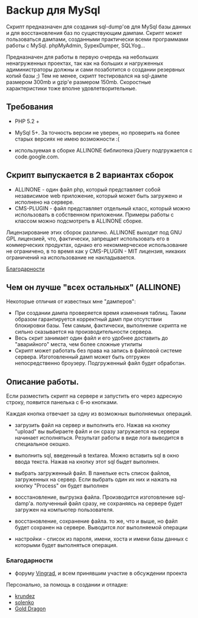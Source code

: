 # Backup для MySql

Скрипт предназначен для создания sql-dump'ов для MySql базы данных и для восстановления баз по существующим дампам. Скрипт может пользоваться дампами, созданными практически всеми программами работы с MySql. phpMyAdmin, SypexDumper, SQLYog...

Предназначен для работы в первую очередь на небольших ненагруженных проектах, так как на больших и нагруженных адиминистраторы должны и сами позаботится о создании резервных копий базы ;)
Тем не менее, скрипт тестировался на sql-дампе размером 300mb и gzip'е размером 150mb. Скоростные характеристики тоже вполне удовлетворительные.

## Требования

* PHP 5.2 +

* MySql  5+. За точность версии не уверен, но проверить на более старых версиях не имею возможности :(

* используемая в сборке ALLINONE библиотека jQuery подгружается с code.google.com.

## Скрипт выпускается в 2 вариантах сборок

*  ALLINONE - один файл php, который представляет собой независимое web приложение, который может быть загружено и исполнено на сервере.
*  CMS-PLUGIN - файл представляет отдельный класс, который можно использовать в собственном приложении. Примеры работы с классом можно подсмотреть в ALLINONE сборке.

Лицензирование этих сборок различно. ALLINONE выходит под GNU GPL лицензией, что, фактически, запрещает использовать его в коммерческих продуктах, однако его некоммерческое использование не ограничено, в то время как у CMS-PLUGIN - MIT лицензия, никаких ограничений на использование не накладывается.

[Благодарности](#thanks)

## Чем он лучше "всех остальных" (ALLINONE)

Некоторые отличия от известных мне "дамперов":

*   При создании дампа проверяется время изменения таблиц. Таким образом гарантируется корректный дамп при отсутствии блокировки базы. Тем самым, фактически, выполнение скрипта не сильно сказывается на производительности сервера.
*   Весь скрит занимает один файл и его удобнее доставить до "аварийного" места, чем более сложные утилиты
*   Скрипт может работать без права на запись в файловой системе сервера. Изготовленный дамп может быть отгружен непосредственно броузеру. Подгруженный файл будет обработан.

## Описание работы.

Если разместить скрипт на сервере и запустить его через адресную строку, появится панелька с 6-ю кнопками.

Каждая кнопка отвечает за одну из возможных выполняемых операций.

* загрузить файл на сервер и выполнить его. Нажав на кнопку "upload" вы выбираете файл и он сразу загружается на сервери начинает исполняться. Результат работы в виде лога выводится в специальное окошко.

* выполнить sql, введенный в textarea. Можно вставить sql в окно ввода текста. Нажав на кнопку этот sql быдет выполнен.

* выбрать загруженный файл. В панельке есть список файлов, загруженных на сервер. Если выбрать один их них и нажать на кнопку "Process" он будет выполнен

* восстановление, выгрузка файла. Производится изготовление sql-damp'а. полученный файл сразу, не сохраняясь на сервере будет загружен на компьютер пользователя.

* восстановление, сохранение файла. то же, что и выше, но файл будет сохранен на сервере. Выводится лог выполняемой операции

* настройки - список из пароля, имени, хоста и имени базы данных с которыми будет выполняться операция.

### Благодарности<a name="thanks"/>

*   форуму [Vingrad](http://forum.vingrad.ru), и всем принявшим участие в обсуждении проекта

Персонально, за помощь в создании и отладке:

* [krundez](https://github.com/krundetz)
* [solenko](http://forum.vingrad.ru/users/solenko)
* [Gold Dragon](http://forum.vingrad.ru/users/Gold%20Dragon)